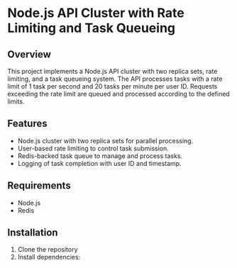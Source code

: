 # Node.js API Cluster with Rate Limiting and Task Queueing

## Overview
This project implements a Node.js API cluster with two replica sets, rate limiting, and a task queueing system. The API processes tasks with a rate limit of 1 task per second and 20 tasks per minute per user ID. Requests exceeding the rate limit are queued and processed according to the defined limits.

## Features
- Node.js cluster with two replica sets for parallel processing.
- User-based rate limiting to control task submission.
- Redis-backed task queue to manage and process tasks.
- Logging of task completion with user ID and timestamp.

## Requirements
- Node.js
- Redis

## Installation

1. Clone the repository
2. Install dependencies:
